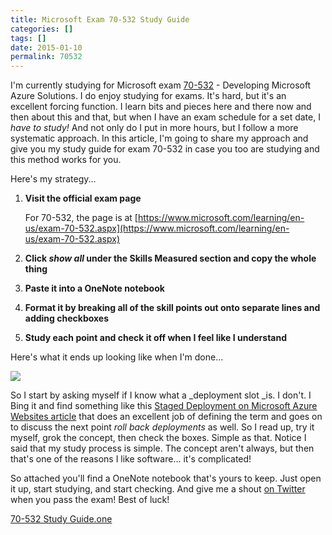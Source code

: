 ```yaml
---
title: Microsoft Exam 70-532 Study Guide
categories: []
tags: []
date: 2015-01-10
permalink: 70532
---
```


I'm currently studying for Microsoft exam [70-532](https://www.microsoft.com/learning/en-us/exam-70-532.aspx) - Developing Microsoft Azure Solutions. I do enjoy studying for exams. It's hard, but it's an excellent forcing function. I learn bits and pieces here and there now and then about this and that, but when I have an exam schedule for a set date, I _have to study!_ And not only do I put in more hours, but I follow a more systematic approach. In this article, I'm going to share my approach and give you my study guide for exam 70-532 in case you too are studying and this method works for you.
<!-- xmore -->

Here's my strategy...

1.  **Visit the official exam page**

	For 70-532, the page is at [https://www.microsoft.com/learning/en-us/exam-70-532.aspx](https://www.microsoft.com/learning/en-us/exam-70-532.aspx)
2.  **Click _show all_ under the Skills Measured section and copy the whole thing**
3.  **Paste it into a OneNote notebook**
4.  **Format it by breaking all of the skill points out onto separate lines and adding checkboxes**
5.  **Study each point and check it off when I feel like I understand**

Here's what it ends up looking like when I'm done...

![](/files/70532_01.png)

So I start by asking myself if I know what a _deployment slot _is. I don't. I Bing it and find something like this [Staged Deployment on Microsoft Azure Websites article](http://azure.microsoft.com/en-us/documentation/articles/web-sites-staged-publishing/) that does an excellent job of defining the term and goes on to discuss the next point _roll back deployments_ as well. So I read up, try it myself, grok the concept, then check the boxes. Simple as that. Notice I said that my study process is simple. The concept aren't always, but then that's one of the reasons I like software... it's complicated!

So attached you'll find a OneNote notebook that's yours to keep. Just open it up, start studying, and start checking. And give me a shout [on Twitter](http://twitter.com/codefoster) when you pass the exam! Best of luck!

[70-532 Study Guide.one](/bcms-media/Files/Download?id=216ddac9-8d01-4d3e-a7d4-a41c0081f40b)